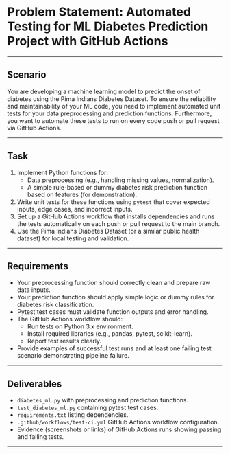 # Problem Statement: Automated Testing for ML Diabetes Prediction Project with GitHub Actions
***

## Scenario

You are developing a machine learning model to predict the onset of diabetes using the Pima Indians Diabetes Dataset. To ensure the reliability and maintainability of your ML code, you need to implement automated unit tests for your data preprocessing and prediction functions. Furthermore, you want to automate these tests to run on every code push or pull request via GitHub Actions.

***

## Task

1. Implement Python functions for:
    - Data preprocessing (e.g., handling missing values, normalization).
    - A simple rule-based or dummy diabetes risk prediction function based on features (for demonstration).
2. Write unit tests for these functions using `pytest` that cover expected inputs, edge cases, and incorrect inputs.
3. Set up a GitHub Actions workflow that installs dependencies and runs the tests automatically on each push or pull request to the main branch.
4. Use the Pima Indians Diabetes Dataset (or a similar public health dataset) for local testing and validation.

***

## Requirements

- Your preprocessing function should correctly clean and prepare raw data inputs.
- Your prediction function should apply simple logic or dummy rules for diabetes risk classification.
- Pytest test cases must validate function outputs and error handling.
- The GitHub Actions workflow should:
    - Run tests on Python 3.x environment.
    - Install required libraries (e.g., pandas, pytest, scikit-learn).
    - Report test results clearly.
- Provide examples of successful test runs and at least one failing test scenario demonstrating pipeline failure.

***

## Deliverables

- `diabetes_ml.py` with preprocessing and prediction functions.
- `test_diabetes_ml.py` containing pytest test cases.
- `requirements.txt` listing dependencies.
- `.github/workflows/test-ci.yml` GitHub Actions workflow configuration.
- Evidence (screenshots or links) of GitHub Actions runs showing passing and failing tests.

***
